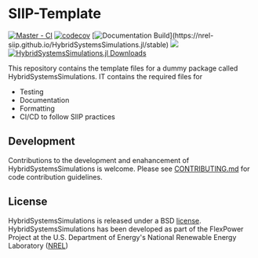# SIIP-Template

[![Master - CI](https://github.com/NREL-SIIP/HybridSystemsSimulations.jl/workflows/Master%20-%20CI/badge.svg)](https://github.com/NREL-SIIP/HybridSystemsSimulations.jl/actions/workflows/master-tests.yml)
[![codecov](https://codecov.io/gh/NREL-SIIP/HybridSystemsSimulations.jl/branch/master/graph/badge.svg)](https://codecov.io/gh/NREL-SIIP/HybridSystemsSimulations.jl)
[![Documentation Build](https://github.com/NREL-SIIP/HybridSystemsSimulations.jl/workflows/Documentation/badge.svg?)](https://nrel-siip.github.io/HybridSystemsSimulations.jl/stable)
[<img src="https://img.shields.io/badge/slack-@SIIP/HybridSystemsSimulations-blue.svg?logo=slack">](https://join.slack.com/t/nrel-siip/shared_invite/zt-glam9vdu-o8A9TwZTZqqNTKHa7q3BpQ)
[![HybridSystemsSimulations.jl Downloads](https://shields.io/endpoint?url=https://pkgs.genieframework.com/api/v1/badge/HybridSystemsSimulations)](https://pkgs.genieframework.com?packages=HybridSystemsSimulations)


This repository contains the template files for a dummy package called HybridSystemsSimulations. IT contains the required files for

- Testing
- Documentation
- Formatting
- CI/CD to follow SIIP practices

## Development

Contributions to the development and enahancement of HybridSystemsSimulations is welcome. Please see [CONTRIBUTING.md](https://github.com/NREL-SIIP/HybridSystemsSimulations.jl/blob/master/CONTRIBUTING.md) for code contribution guidelines.

## License

HybridSystemsSimulations is released under a BSD [license](https://github.com/NREL/HybridSystemsSimulations/blob/master/LICENSE). HybridSystemsSimulations has been developed as part of the FlexPower Project at the U.S. Department of Energy's National Renewable Energy Laboratory ([NREL](https://www.nrel.gov/))
